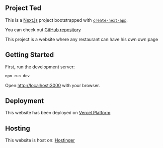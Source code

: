 ## Project Ted

This is a [Next.js](https://nextjs.org/) project bootstrapped with [`create-next-app`](https://github.com/vercel/next.js/tree/canary/packages/create-next-app).

You can check out [GitHub repository](https://github.com/vercel/next.js/)

This project is a website where any restaurant can have his own own page

## Getting Started

First, run the development server:

```bash
npm run dev
```

Open [http://localhost:3000](http://localhost:3000) with your browser.

## Deployment

This website has been deployed on [Vercel Platform](https://vercel.com)

## Hosting

This website is host on: [Hostinger](https://www.hostinger.fr/)